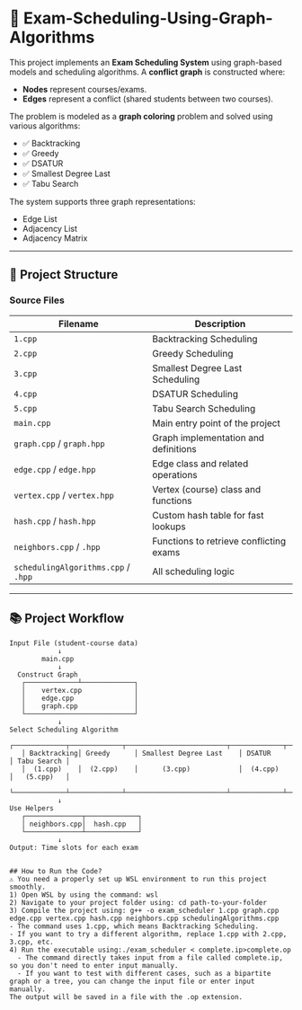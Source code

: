 # 📘 Exam-Scheduling-Using-Graph-Algorithms

This project implements an **Exam Scheduling System** using graph-based models and scheduling algorithms. A **conflict graph** is constructed where:
- **Nodes** represent courses/exams.
- **Edges** represent a conflict (shared students between two courses).

The problem is modeled as a **graph coloring** problem and solved using various algorithms:
- ✅ Backtracking  
- ✅ Greedy  
- ✅ DSATUR  
- ✅ Smallest Degree Last  
- ✅ Tabu Search  

The system supports three graph representations:
- Edge List
- Adjacency List
- Adjacency Matrix

---

## 📂 Project Structure

### **Source Files**

| Filename                     | Description                              |
|------------------------------|------------------------------------------|
| `1.cpp`                      | Backtracking Scheduling                  |
| `2.cpp`                      | Greedy Scheduling                        |
| `3.cpp`                      | Smallest Degree Last Scheduling          |
| `4.cpp`                      | DSATUR Scheduling                        |
| `5.cpp`                      | Tabu Search Scheduling                   |
| `main.cpp`                   | Main entry point of the project          |
| `graph.cpp` / `graph.hpp`    | Graph implementation and definitions     |
| `edge.cpp` / `edge.hpp`      | Edge class and related operations        |
| `vertex.cpp` / `vertex.hpp`  | Vertex (course) class and functions      |
| `hash.cpp` / `hash.hpp`      | Custom hash table for fast lookups       |
| `neighbors.cpp` / `.hpp`     | Functions to retrieve conflicting exams  |
| `schedulingAlgorithms.cpp` / `.hpp` | All scheduling logic             |

---

## 📚 Project Workflow

```plaintext
Input File (student-course data)
            ↓
        main.cpp
            ↓
  Construct Graph
   ┌─────────────┴─────────────┐
   │    vertex.cpp             │
   │    edge.cpp               │
   │    graph.cpp              │
   └───────────────────────────┘
            ↓
Select Scheduling Algorithm
   ┌─────────────┬─────────────┬─────────────────────────┬─────────────┬─────────────┐
   │ Backtracking│ Greedy      │ Smallest Degree Last    │ DSATUR      │ Tabu Search │
   │  (1.cpp)    │  (2.cpp)    │      (3.cpp)            │  (4.cpp)    │   (5.cpp)   │
   └─────────────┴─────────────┴─────────────────────────┴─────────────┴─────────────┘
            ↓
Use Helpers
   ┌──────────────┬─────────────┐
   │ neighbors.cpp│  hash.cpp   │
   └──────────────┴─────────────┘
            ↓
Output: Time slots for each exam


## How to Run the Code?
⚠️ You need a properly set up WSL environment to run this project smoothly.
1) Open WSL by using the command: wsl
2) Navigate to your project folder using: cd path-to-your-folder
3) Compile the project using: g++ -o exam_scheduler 1.cpp graph.cpp edge.cpp vertex.cpp hash.cpp neighbors.cpp schedulingAlgorithms.cpp
- The command uses 1.cpp, which means Backtracking Scheduling.
- If you want to try a different algorithm, replace 1.cpp with 2.cpp, 3.cpp, etc.
4) Run the executable using:./exam_scheduler < complete.ip>complete.op
  - The command directly takes input from a file called complete.ip, so you don't need to enter input manually.
  - If you want to test with different cases, such as a bipartite graph or a tree, you can change the input file or enter input manually.
The output will be saved in a file with the .op extension.
